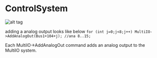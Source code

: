 ControlSystem
=============
![alt tag](https://cloud.githubusercontent.com/assets/4612912/5442403/40bcf874-8499-11e4-805a-2139ef6d2299.png)

adding a analog output looks like below
```for (int j=0;j<8;j++) MultiIO->AddAnalogOut(Bus1+104+j); //ana 8..15;```

Each MultiIO->AddAnalogOut command adds an analog output to the MultiIO system.
